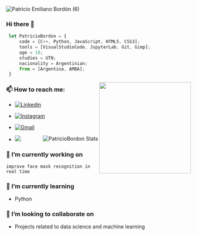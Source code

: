 ![Patricio Emiliano Bordón (6)](https://user-images.githubusercontent.com/95234993/154564005-92ed2ee9-134e-4b65-9075-9fcbf9085339.gif)

### Hi there 👋

```js
 let PatricioBordon = {
     code = [C++, Python, JavaScript, HTML5, CSS3];
     tools = [VisualStudioCode, JupyterLab, Git, Gimp];
     age = 18;
     studies = UTN;
     nacionality = Argentinian;
     from = [Argentina, AMBA];
 }

```
<img align= "right" width= "250" src= "https://pa1.narvii.com/6580/8098c6e9207376889eeb0532d9f5a0723c4d73f5_hq.gif"/>

### 📫 How to reach me:
- [![Linkedin](https://img.shields.io/badge/-LinkedIn-blue?style=flat&logo=Linkedin&logoColor=white)](https://www.linkedin.com/in/patricio-bordon-6511981b3/)
- [![Instagram](https://img.shields.io/badge/-Instagram-c13584?style=flat&labelColor=c13584&logo=instagram&logoColor=white)](https://www.instagram.com/patricio_bordon_/?hl=es)
- [![Gmail](https://img.shields.io/badge/-Gmail-c14438?style=flat&logo=Gmail&logoColor=white)](mailto:patriciobordon123@gmail.com)
- <img src="https://img.shields.io/badge/Whatsapp-+5491154635022-25D366.svg?logo=whatsapp&style=flat">



  <img align= "right" src="https://github-readme-stats.vercel.app/api?username=PatricioBordon&show_icons=true" alt="PatricioBordon Stats" />
</a>

### 🔭 I’m currently working on 
``
 improve face mask recognition in real time
``
### 🌱 I’m currently learning 
- Python
### 👯 I’m looking to collaborate on 
- Projects related to data science and machine learning

